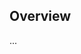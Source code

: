 <!-- Note: Please must use one of our issue templates to file an issue! 🛑 -->
<!-- 👉 https://github.com/elbasel42/test42/issues/new/choose 👈 -->
<!-- **Issues that should have been filed with a template will be closed without action, and we will ask you to use a template.** -->

<!-- This blank issue template is only for issues that don't fit any of the templates. -->

## Overview

...
